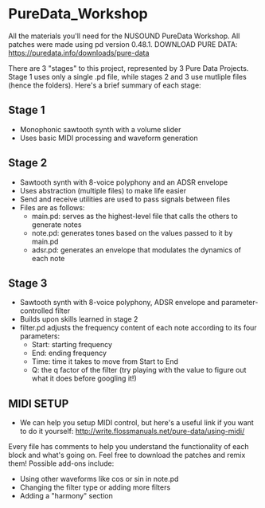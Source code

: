 # PureData_Workshop
All the materials you'll need for the NUSOUND PureData Workshop.
All patches were made using pd version 0.48.1.
DOWNLOAD PURE DATA: https://puredata.info/downloads/pure-data

There are 3 "stages" to this project, represented by 3 Pure Data Projects.
Stage 1 uses only a single .pd file, while stages 2 and 3 use mutliple files (hence the folders).
Here's a brief summary of each stage:

## Stage 1
* Monophonic sawtooth synth with a volume slider
* Uses basic MIDI processing and waveform generation

## Stage 2
* Sawtooth synth with 8-voice polyphony and an ADSR envelope
* Uses abstraction (multiple files) to make life easier
* Send and receive utilities are used to pass signals between files
* Files are as follows:
	* main.pd: serves as the highest-level file that calls the others to generate notes
	* note.pd: generates tones based on the values passed to it by main.pd
	* adsr.pd: generates an envelope that modulates the dynamics of each note
## Stage 3
* Sawtooth synth with 8-voice polyphony, ADSR envelope and parameter-controlled filter
* Builds upon skills learned in stage 2
* filter.pd adjusts the frequency content of each note according to its four parameters:
	* Start: starting frequency
	* End: ending frequency
	* Time: time it takes to move from Start to End
	* Q: the q factor of the filter (try playing with the value to figure out what it does before googling it!)

## MIDI SETUP
* We can help you setup MIDI control, but here's a useful link if you want to do it yourself:
http://write.flossmanuals.net/pure-data/using-midi/

Every file has comments to help you understand the functionality of each block and what's going on.
Feel free to download the patches and remix them!
Possible add-ons include:
* Using other waveforms like cos or sin in note.pd
* Changing the filter type or adding more filters
* Adding a "harmony" section 
